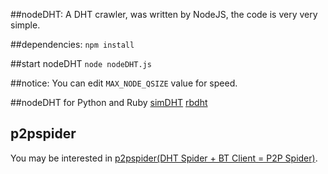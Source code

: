 ##nodeDHT:
A DHT crawler, was written by NodeJS, the code is very very simple.

##dependencies:
`npm install`

##start nodeDHT
`node nodeDHT.js`

##notice:
You can edit `MAX_NODE_QSIZE` value for speed.

##nodeDHT for Python and Ruby
[simDHT](https://github.com/laomayi/simDHT)
[rbdht](https://github.com/old-woman/rbdht)

## p2pspider
You may be interested in [p2pspider(DHT Spider + BT Client = P2P Spider)](https://github.com/Fuck-You-GFW/p2pspider).
